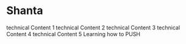 # Shanta
technical Content 1
technical Content 2
technical Content 3
technical Content 4
technical Content 5
Learning how to PUSH
